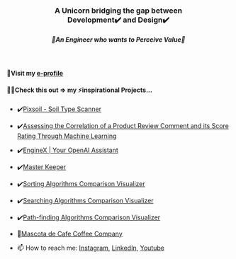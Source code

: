 <h3 align="center">
  A Unicorn bridging the gap between <br/> Development✔️ and Design✔️
</h3>

<h5 align="center">
🌟An Engineer who wants to Perceive Value🌟
</h5>

<br/>

#### 🧑‍Visit my [e-profile](https://ericechemane.vercel.app/)


#### 🧑‍💻Check this out => my ⚡inspirational Projects...

- ✔️[Pixsoil - Soil Type Scanner](https://pixsoil.vercel.app/)
- ✔️[Assessing the Correlation of a Product Review Comment and its Score Rating Through Machine Learning](https://product-review-score-matcher.herokuapp.com/)
- ✔️[EngineX | Your OpenAI Assistant](https://enginex.vercel.app/)
- ✔️[Master Keeper](https://masterkeeper.herokuapp.com/)
- ✔️[Sorting Algorithms Comparison Visualizer](https://ees-visualizer.netlify.app/sorting)
- ✔️[Searching Algorithms Comparison Visualizer](https://ees-visualizer.netlify.app/searching)
- ✔️[Path-finding Algorithms Comparison Visualizer](https://ees-visualizer.netlify.app/path-finding)
- 🍵[Mascota de Cafe Coffee Company](https://mascotadecafe.vercel.app)

- 📫 How to reach me: [Instagram](https://www.instagram.com/ericechemane/), [LinkedIn](https://www.linkedin.com/in/eric-echemane-2a3543229/), [Youtube](https://www.youtube.com/channel/UCEjAjj6pswmd04eHhsqOZmw)
